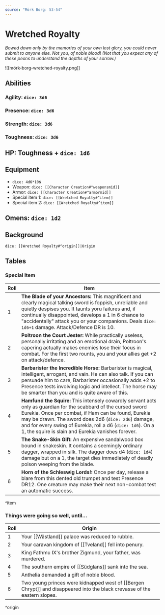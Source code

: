 ```yaml
---
source: "Mörk Borg: 53-54"
---
```

# Wretched Royalty

*Bowed down only by the memories of your own lost glory, you could never submit to anyone else. Not you, of noble blood! (Not that you expect any of these peons to understand the depths of your sorrow.)*

![[mörk-borg-wretched-royalty.png]]

## Abilities

### Agility: `dice: 3d6`

### Presence: `dice: 3d6`

### Strength: `dice: 3d6`

### Toughness: `dice: 3d6`

## HP: Toughness + `dice: 1d6`

## Equipment

- `dice: 4d6*10`s
- Weapon: `dice: [[Character Creation#^weaponsmid]]`
- Armor: `dice: [[Character Creation#^armormid]]`
- Special item 1: `dice: [[Wretched Royalty#^item]]`
- Special item 2: `dice: [[Wretched Royalty#^item]]`

## Omens: `dice: 1d2`

## Background

`dice: [[Wretched Royalty#^origin]]|Origin`

## Tables

### Special Item

| Roll | Item                                                                                                                                                                                                                                                                                                                                                |
| ---- | --------------------------------------------------------------------------------------------------------------------------------------------------------------------------------------------------------------------------------------------------------------------------------------------------------------------------------------------------- |
| 1    | **The Blade of your Ancestors:** This magnificent and clearly magical talking sword is foppish, unreliable and quietly despises you. It taunts yoru failures and, if continually disappointed, develops a 1 in 6 chance to "accidentally" attack you or your companions. Deals `dice: 1d6+1` damage. Attack/Defence DR is 10.                       |
| 2    | **Poltroon the Court Jester:** While practically useless, personally irritating and an emotional drain, Poltroon's capering actually makes enemies lose their focus in combat. For the first two rounts, you and your allies get +2 on attack/defence.                                                                                              |
| 3    | **Barbarister the Incredible Horse:** Barbarister is magical, intelligent, arrogant, and vain. He can also talk. If you can persuade him to care, Barbarister occasionally adds +2 to Presence tests involving logic and intellect. The horse may be smarter than you and is quite aware of this.                                                   |
| 4    | **Hamfund the Squire:** This intensely cowardly servant acts only as guardian for the scabbard of the cursed sword Eurekia. Once per combat, if Ham can be found, Eurekia may be drawn. The sword does 2d6 (`dice: 2d6`) damage, and for every swing of Eurekia, roll a d6 (`dice: 1d6`). On a 1, the squire is slain and Eurekia vanishes forever. |
| 5    | **The Snake-Skin Gift:** An expensive sandalwood box bound in snakeskin. It contains a seemingly ordinary dagger, wrapped in silk. The dagger does d4 (`dice: 1d4`) damage but on a 1, the target dies immediately of deadly poison weeping from the blade.                                                                                         |
| 6    | **Horn of the Schleswig Lords!:** Once per day, release a blare from this dented old trumpet and test Presence DR12. One creature may make their next non-combat test an automatic success.                                                                                                                                                                                                                                                                                                                                                    |
^item

### Things were going so well, until...

| Roll | Origin                                                       |
| ---- | ------------------------------------------------------------ |
| 1    | Your [[Wästland]] palace was reduced to rubble.              |
| 2    | Your caravan kingdom of [[Tveland]] fell into penury.        |
| 3    | King Fathmu IX's brother Zigmund, your father, was murdered. |
| 4    | The southern empire of [[Südglans]] sank into the sea.       |
| 5    | Anthelia demanded a gift of noble blood.                     |
| 6    | Two young princes were kidnapped west of [[Bergen Chrypt]] and disappeared into the black crevasse of the eastern slopes.                                                             |
^origin